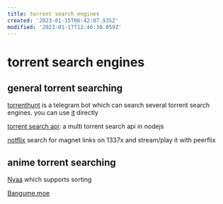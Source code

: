 ```yaml
---
title: torrent search engines
created: '2023-01-15T06:42:07.935Z'
modified: '2023-01-17T12:46:30.059Z'
---
```


# torrent search engines

## general torrent searching

[torrenthunt](https://github.com/hemantapkh/TorrentHunt) is a telegram bot which can search several torrent search engines. you can use [it](https://t.me/TorrentHuntBot?start=github) directly

[torrent search api](https://github.com/JimmyLaurent/torrent-search-api): a multi torrent search api in nodejs

[notflix](https://github.com/Bugswriter/notflix) search for magnet links on 1337x and stream/play it with peerflix

## anime torrent searching

[Nyaa](https://nyaa.si/) which supports sorting

[Bangume.moe](https://Bangume.moe)
